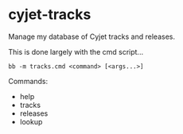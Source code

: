 # cyjet-tracks

Manage my database of Cyjet tracks and releases.

This is done largely with the cmd script...

```
bb -m tracks.cmd <command> [<args...>]
```
Commands:
- help
- tracks
- releases
- lookup <title>
- view-release <release_id>

To come:
- add <title>
- update <field> <value>
- release-track <track_id> <release_id> <track_number>
- query <sql>